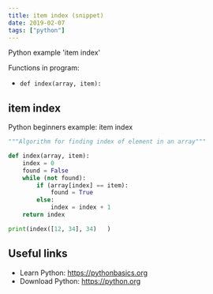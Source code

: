 ```yaml
---
title: item index (snippet)
date: 2019-02-07
tags: ["python"]
---
```

Python example 'item index'

Functions in program: 
* `def index(array, item):`

## item index

Python beginners example: item index

```python
"""Algorithm for finding index of element in an array"""

def index(array, item):
	index = 0
	found = False
	while (not found):
		if (array[index] == item):
			found = True
		else:
			index = index + 1
	return index 

print(index([12, 34], 34)	)

```

## Useful links

- Learn Python: https://pythonbasics.org
- Download Python: https://python.org
